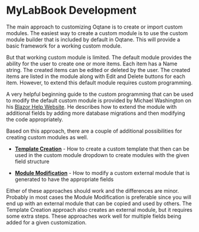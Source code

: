 # MyLabBook Development

The main approach to customizing Oqtane is to create or import custom modules. The easiest way to create a custom module is to use the custom 
module builder that is included by default in Oqtane. This will provide a basic framework for a working custom module. 

But that working custom module is limited. The default module provides the ability for the user to create one or more items. Each item has a Name 
string. The created items can be edited or deleted by the user. The created items are listed in the module along with Edit and
Delete buttons for each item. However, to extend this default module requires custom programming. 

A very helpful beginning guide to the custom programming that can be used to modify the default custom module is provided by Michael Washington 
on his [Blazor Help Website](https://blazorhelpwebsite.com/ViewBlogPost/4). 
He describes how to extend the module with additional fields by adding more database migrations and then modifying the code appropriately. 

Based on this approach, there are a couple of additional possibilities for creating custom modules as well. 

* **[Template Creation](template-creation.md)** - How to create a custom template that then can be used in the custom module dropdown to create modules with the given field structure

* **[Module Modification](module-modification.md)** - How to modify a custom external module that is generated to have the appropriate fields

Either of these approaches should work and the differences are minor. Probably in most cases the Module Modification is preferable since you will end up 
with an external module that can be copied and used by others. The Template Creation approach also creates an external module, but it requires some extra steps. 
These approaches work well for multiple fields being added for a given customization.


